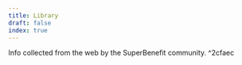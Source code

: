 ```yaml
---
title: Library
draft: false
index: true
---
```


Info collected from the web by the SuperBenefit community. ^2cfaec
